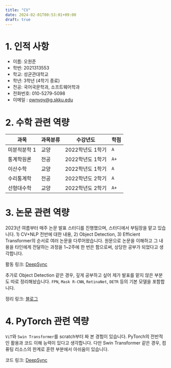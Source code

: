 ```yaml
---
title: "CV"
date: 2024-02-01T00:53:01+09:00
draft: true
---
```


# 1. 인적 사항
- 이름: 오원준
- 학번: 2021313553
- 학교: 성균관대학교
- 학년: 3학년 (4학기 종료)
- 전공: 국어국문학과, 소프트웨어학과
- 전화번호: 010-5279-5098
- 이메일 : ownvoy@g.skku.edu
  
# 2. 수학 관련 역량
| 과목| 과목분류| 수강년도| 학점|
|----|------|-----| ----|
|미분적분학 1| 교양 |2022학년도 1학기| `A`|
|통계학원론| 전공 | 2022학년도 1학기 | `A+`|
|이산수학| 교양 | 2022학년도 1학기| `A`|
|수리통계학| 전공| 2022학년도 2학기| `A`|
|선형대수학| 교양| 2022학년도 2학기 | `A+`|

# 3. 논문 관련 역량
2023년 여름부터 매주 논문 발표 스터디를 진행했으며, 스터디에서 부팀장을 맡고 있습니다. 1) CV+NLP 전반에 대한 내용, 2) Object Detection, 3) Efficient Transformer의 순서로 여러 논문을 다루어왔습니다.
원문으로 논문을 이해하고 그 내용을 타인에게 전달하는 과정을 1~2주에 한 번은 함으로써, 상당한 공부가 되었다고 생각합니다.

활동 링크: [DeepSync](https://github.com/devkade/DeepSync)

추가로 Object Detection 같은 경우, 깊게 공부하고 싶어 제가 발표를 맡지 않은 부분도 따로 정리해놨습니다. `FPN`, `Mask R-CNN`, `RetinaNet`, `DETR` 등의 기본 모델을 포함합니다.

정리 링크: [블로그](https://ownogatari.xyz/tags/cv/)

# 4. PyTorch 관련 역량

`ViT`와 `Swin Transformer`를 scratch부터 짜 본 경험이 있습니다. PyTorch의 전반적인 활용과 코드 이해 능력이 있다고 생각합니다. 다만 Swin Transformer 같은 경우, 컴퓨팅 리소스의 한계로 훈련 부분에서 아쉬움이 있습니다.

코드 링크: [DeepSync](https://github.com/devkade/DeepSync/tree/Code/Code)
